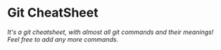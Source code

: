 <h1>Git CheatSheet</h1>

<i>It's a git cheatsheet, with almost all git commands and their meanings!<br>
Feel free to add any more commands.

